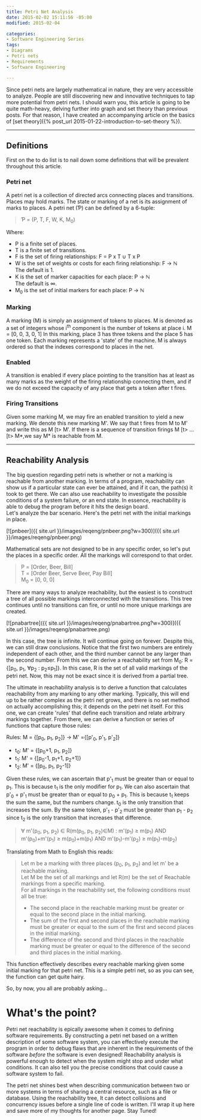 ```yaml
---
title: Petri Net Analysis
date: 2015-02-02 15:11:56 -05:00
modified: 2015-02-04

categories:
- Software Engineering Series
tags:
- Diagrams
- Petri nets
- Requirements
- Software Engineering

---
```

Since petri nets are largely mathematical in nature, they are very accessible to analyze. People are still discovering new and innovative techniques to tap more potential from petri nets. I should warn you, this article is going to be quite math-heavy, delving further into graph and set theory than previous posts. For that reason, I have created an accompanying article on the basics of [set theory]({% post_url 2015-01-22-introduction-to-set-theory %}).

* * *

## Definitions

First on the to do list is to nail down some definitions that will be prevalent throughout this article.

### Petri net

A petri net is a collection of directed arcs connecting places and transitions. Places may hold marks. The state or marking of a net is its assignment of marks to places. A petri net (Ƥ) can be defined by a 6-tuple:

> Ƥ = (P, T, F, W, K, M<sub>0</sub>)

Where:

*   P is a finite set of places.
*   T is a finite set of transitions.
*   F is the set of firing relationships: F = P x T ∪ T x P
*   W is the set of weights or costs for each firing relationship: F → ℕ  
     The default is 1.
*   K is the set of marker capacities for each place: P → ℕ  
     The default is ∞.
*   M<sub>0</sub> is the set of initial markers for each place: P → ℕ

### Marking

A marking (M) is simply an assignment of tokens to places. M is denoted as a set of integers whose i<sup>th</sup> component is the number of tokens at place i. M = [0, 0, 3, 0, 1] In this marking, place 3 has three tokens and the place 5 has one token. Each marking represents a 'state' of the machine. M is always ordered so that the indexes correspond to places in the net.

### Enabled

A transition is enabled if every place pointing to the transition has at least as many marks as the weight of the firing relationship connecting them, and if we do not exceed the capacity of any place that gets a token after t fires.

### Firing Transitions

Given some marking M, we may fire an enabled transition to yield a new marking. We denote this new marking M'. We say that t fires from M to M' and write this as M [t> M'. If there is a sequence of transition firings M [t> ... [t> M*,we say M* is reachable from M.

* * *

## Reachability Analysis

The big question regarding petri nets is whether or not a marking is reachable from another marking. In terms of a program, reachability can show us if a particular state can ever be attained, and if it can, the path(s) it took to get there. We can also use reachability to investigate the possible conditions of a system failure, or an end state. In essence, reachability is able to debug the program before it hits the design board.   
Let's analyze the bar scenario. Here's the petri net with the initial markings in place.

[![pnbeer]({{ site.url }}/images/reqeng/pnbeer.png?w=300)]({{ site.url }}/images/reqeng/pnbeer.png)

Mathematical sets are not designed to be in any specific order, so let's put the places in a specific order. All the markings will correspond to that order.

> P = [Order, Beer, Bill]  
>  T = [Order Beer, Serve Beer, Pay Bill]  
>  M<sub>0</sub> = [0, 0, 0]

There are many ways to analyze reachability, but the easiest is to construct a tree of all possible markings interconnected with the transitions. This tree continues until no transitions can fire, or until no more unique markings are created.

[![pnabartree]({{ site.url }}/images/reqeng/pnabartree.png?w=300)]({{ site.url }}/images/reqeng/pnabartree.png)

In this case, the tree is infinite. It will continue going on forever. Despite this, we can still draw conclusions. Notice that the first two numbers are entirely independent of each other, and the third number cannot be any larger than the second number. From this we can derive a reachability set from M<sub>0</sub>: R = {[p<sub>0</sub>, p<sub>1</sub>, ∀p<sub>2</sub> : p<sub>2</sub>≤p<sub>1</sub>]}. In this case, R is the set of all valid markings of the petri net. Now, this may not be exact since it is derived from a partial tree.

The ultimate in reachability analysis is to derive a function that calculates reachability from any marking to any other marking. Typically, this will end up to be rather complex as the petri net grows, and there is no set method on actually accomplishing this; it depends on the petri net itself. For this one, we can create 'rules' that define each transition and relate arbitrary markings together. From there, we can derive a function or series of functions that capture those rules:

Rules: M = {[p<sub>0</sub>, p<sub>1</sub>, p<sub>2</sub>]} → M' ={[p'<sub>0</sub>, p'<sub>1</sub>, p'<sub>2</sub>]}

*   t<sub>0</sub>: M' = {[p<sub>0</sub>+1, p<sub>1</sub>, p<sub>2</sub>]}
*   t<sub>1</sub>: M' = {[p<sub>0</sub>-1, p<sub>1</sub>+1, p<sub>2</sub>+1]}
*   t<sub>2</sub>: M' = {[p<sub>0</sub>, p<sub>1</sub>, p<sub>2</sub>-1]}

Given these rules, we can ascertain that p'<sub>1</sub> must be greater than or equal to p<sub>1</sub>. This is because t<sub>1</sub> is the only modifier for p<sub>1</sub>. We can also ascertain that p'<sub>0</sub> + p'<sub>1</sub> must be greater than or equal to p<sub>0</sub> + p<sub>1</sub>. This is because t<sub>1</sub> keeps the sum the same, but the numbers change. t<sub>0</sub> is the only transition that increases the sum. By the same token, p'<sub>1</sub> - p'<sub>2</sub> must be greater than p<sub>1</sub> - p<sub>2</sub> since t<sub>2</sub> is the only transition that increases that difference.

> ∀ m'(p<sub>0</sub>, p<sub>1</sub>, p<sub>2</sub>) ∈ R(m(p<sub>0</sub>, p<sub>1</sub>, p<sub>2</sub>)∈M) : m'(p<sub>1</sub>) ≥ m(p<sub>1</sub>) AND m'(p<sub>0</sub>)+m'(p<sub>1</sub>) ≥ m(p<sub>0</sub>)+m(p<sub>1</sub>) AND m'(p<sub>1</sub>)-m'(p<sub>2</sub>) ≥ m(p<sub>1</sub>)-m(p<sub>2</sub>)

Translating from Math to English this reads:

> Let m be a marking with three places (p<sub>0</sub>, p<sub>1</sub>, p<sub>2</sub>) and let m' be a reachable marking.  
>  Let M be the set of all markings and let R(m) be the set of Reachable markings from a specific marking.  
>  For all markings in the reachability set, the following conditions must all be true:
> 
> *   The second place in the reachable marking must be greater or equal to the second place in the initial marking.
> *   The sum of the first and second places in the reachable marking must be greater or equal to the sum of the first and second places in the initial marking.
> *   The difference of the second and third places in the reachable marking must be greater or equal to the difference of the second and third places in the initial marking.

This function effectively describes every reachable marking given some initial marking for that petri net. This is a simple petri net, so as you can see, the function can get quite hairy.

So, by now, you all are probably asking...

# What's the point?

Petri net reachability is epically awesome when it comes to defining software requirements. By constructing a petri net based on a written description of some software system, you can effectively execute the program in order to debug flaws that are inherent in the requirements of the software _before_ the software is even designed! Reachability analysis is powerful enough to detect when the system might stop and under what conditions. It can also tell you the precise conditions that could cause a software system to fail.

The petri net shines best when describing communication between two or more systems in terms of sharing a central resource, such as a file or database. Using the reachability tree, It can detect collisions and concurrency issues before a single line of code is written. I'll wrap it up here and save more of my thoughts for another page. Stay Tuned!
